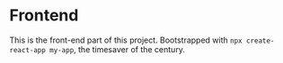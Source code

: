 # Frontend

This is the front-end part of this project. Bootstrapped with `npx create-react-app my-app`, the timesaver of the century.
